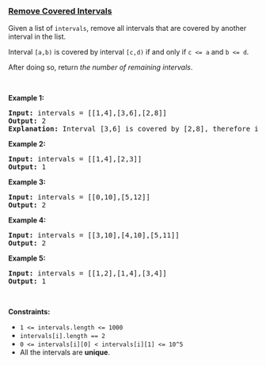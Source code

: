 ### [Remove Covered Intervals](https://leetcode.com/problems/remove-covered-intervals)

<p>Given a list of <code>intervals</code>, remove all intervals that are covered by another interval in the list.</p>

<p>Interval <code>[a,b)</code> is covered by&nbsp;interval <code>[c,d)</code> if and only if <code>c &lt;= a</code> and <code>b &lt;= d</code>.</p>

<p>After doing so, return <em>the number of remaining intervals</em>.</p>

<p>&nbsp;</p>
<p><strong>Example 1:</strong></p>

<pre>
<strong>Input:</strong> intervals = [[1,4],[3,6],[2,8]]
<strong>Output:</strong> 2
<b>Explanation: </b>Interval [3,6] is covered by [2,8], therefore it is removed.
</pre>

<p><strong>Example 2:</strong></p>

<pre>
<strong>Input:</strong> intervals = [[1,4],[2,3]]
<strong>Output:</strong> 1
</pre>

<p><strong>Example 3:</strong></p>

<pre>
<strong>Input:</strong> intervals = [[0,10],[5,12]]
<strong>Output:</strong> 2
</pre>

<p><strong>Example 4:</strong></p>

<pre>
<strong>Input:</strong> intervals = [[3,10],[4,10],[5,11]]
<strong>Output:</strong> 2
</pre>

<p><strong>Example 5:</strong></p>

<pre>
<strong>Input:</strong> intervals = [[1,2],[1,4],[3,4]]
<strong>Output:</strong> 1
</pre>

<p>&nbsp;</p>
<p><strong>Constraints:</strong></p>

<ul>
	<li><code>1 &lt;= intervals.length &lt;= 1000</code></li>
	<li><code>intervals[i].length == 2</code></li>
	<li><code>0 &lt;= intervals[i][0] &lt;&nbsp;intervals[i][1] &lt;= 10^5</code></li>
	<li>All the intervals are <strong>unique</strong>.</li>
</ul>